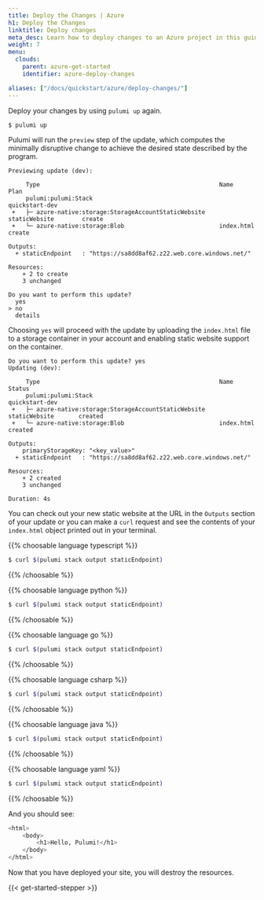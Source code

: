 ```yaml
---
title: Deploy the Changes | Azure
h1: Deploy the Changes
linktitle: Deploy changes
meta_desc: Learn how to deploy changes to an Azure project in this guide.
weight: 7
menu:
  clouds:
    parent: azure-get-started
    identifier: azure-deploy-changes

aliases: ["/docs/quickstart/azure/deploy-changes/"]
---
```


Deploy your changes by using `pulumi up` again.

```bash
$ pulumi up
```

Pulumi will run the `preview` step of the update, which computes the minimally disruptive change to achieve the desired state described by the program.

```
Previewing update (dev):

     Type                                                   Name                 Plan
     pulumi:pulumi:Stack                                    quickstart-dev
 +   ├─ azure-native:storage:StorageAccountStaticWebsite    staticWebsite        create
 +   └─ azure-native:storage:Blob                           index.html           create

Outputs:
  + staticEndpoint   : "https://sa8dd8af62.z22.web.core.windows.net/"

Resources:
    + 2 to create
    3 unchanged

Do you want to perform this update?
  yes
> no
  details
```

Choosing `yes` will proceed with the update by uploading the `index.html` file to a storage container in your account and enabling static website support on the container.

```
Do you want to perform this update? yes
Updating (dev):

     Type                                                   Name                Status
     pulumi:pulumi:Stack                                    quickstart-dev
 +   ├─ azure-native:storage:StorageAccountStaticWebsite    staticWebsite       created
 +   └─ azure-native:storage:Blob                           index.html          created

Outputs:
    primaryStorageKey: "<key_value>"
  + staticEndpoint   : "https://sa8dd8af62.z22.web.core.windows.net/"

Resources:
    + 2 created
    3 unchanged

Duration: 4s
```

You can check out your new static website at the URL in the `Outputs` section of your update or you can make a `curl` request and see the contents of your `index.html` object printed out in your terminal.

{{% choosable language typescript %}}

```bash
$ curl $(pulumi stack output staticEndpoint)
```

{{% /choosable %}}

{{% choosable language python %}}

```bash
$ curl $(pulumi stack output staticEndpoint)
```

{{% /choosable %}}

{{% choosable language go %}}

```bash
$ curl $(pulumi stack output staticEndpoint)
```

{{% /choosable %}}

{{% choosable language csharp %}}

```bash
$ curl $(pulumi stack output staticEndpoint)
```

{{% /choosable %}}

{{% choosable language java %}}

```bash
$ curl $(pulumi stack output staticEndpoint)
```

{{% /choosable %}}

{{% choosable language yaml %}}

```bash
$ curl $(pulumi stack output staticEndpoint)
```

{{% /choosable %}}

And you should see:

```bash
<html>
    <body>
        <h1>Hello, Pulumi!</h1>
    </body>
</html>
```

Now that you have deployed your site, you will destroy the resources.

{{< get-started-stepper >}}
